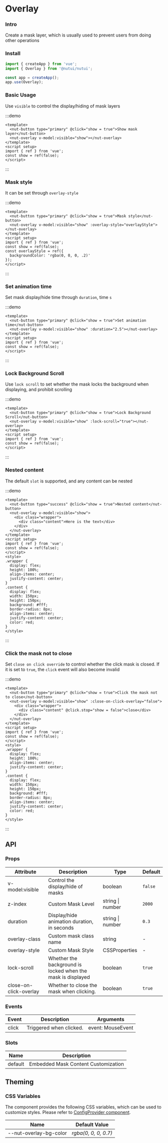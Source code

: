 # Overlay

### Intro

Create a mask layer, which is usually used to prevent users from doing other operations

### Install

```js
import { createApp } from 'vue';
import { Overlay } from '@nutui/nutui';

const app = createApp();
app.use(Overlay);
```

### Basic Usage

Use `visible` to control the display/hiding of mask layers

:::demo

```vue
<template>
  <nut-button type="primary" @click="show = true">Show mask layer</nut-button>
  <nut-overlay v-model:visible="show"></nut-overlay>
</template>
<script setup>
import { ref } from 'vue';
const show = ref(false);
</script>
```

:::

### Mask style

It can be set through `overlay-style`

:::demo

```vue
<template>
  <nut-button type="primary" @click="show = true">Mask style</nut-button>
  <nut-overlay v-model:visible="show" :overlay-style="overlayStyle"></nut-overlay>
</template>
<script setup>
import { ref } from 'vue';
const show = ref(false);
const overlayStyle = ref({
  backgroundColor: 'rgba(0, 0, 0, .2)'
});
</script>
```

:::

### Set animation time

Set mask display/hide time through `duration`, time `s`

:::demo

```vue
<template>
  <nut-button type="primary" @click="show = true">Set animation time</nut-button>
  <nut-overlay v-model:visible="show" :duration="2.5"></nut-overlay>
</template>
<script setup>
import { ref } from 'vue';
const show = ref(false);
</script>
```

:::

### Lock Background Scroll

Use `lock scroll` to set whether the mask locks the background when displaying, and prohibit scrolling

:::demo

```vue
<template>
  <nut-button type="primary" @click="show = true">Lock Background Scroll</nut-button>
  <nut-overlay v-model:visible="show" :lock-scroll="true"></nut-overlay>
</template>
<script setup>
import { ref } from 'vue';
const show = ref(false);
</script>
```

:::

### Nested content

The default `slot` is supported, and any content can be nested

:::demo

```vue
<template>
  <nut-button type="success" @click="show = true">Nested content</nut-button>
  <nut-overlay v-model:visible="show">
    <div class="wrapper">
      <div class="content">Here is the text</div>
    </div>
  </nut-overlay>
</template>
<script setup>
import { ref } from 'vue';
const show = ref(false);
</script>
<style>
.wrapper {
  display: flex;
  height: 100%;
  align-items: center;
  justify-content: center;
}
.content {
  display: flex;
  width: 150px;
  height: 150px;
  background: #fff;
  border-radius: 8px;
  align-items: center;
  justify-content: center;
  color: red;
}
</style>
```

:::

### Click the mask not to close

Set `close on click override` to control whether the click mask is closed. If it is set to `true`, the `click` event will also become invalid

:::demo

```vue
<template>
  <nut-button type="primary" @click="show = true">Click the mask not to close</nut-button>
  <nut-overlay v-model:visible="show" :close-on-click-overlay="false">
    <div class="wrapper">
      <div class="content" @click.stop="show = false">close</div>
    </div>
  </nut-overlay>
</template>
<script setup>
import { ref } from 'vue';
const show = ref(false);
</script>
<style>
.wrapper {
  display: flex;
  height: 100%;
  align-items: center;
  justify-content: center;
}
.content {
  display: flex;
  width: 150px;
  height: 150px;
  background: #fff;
  border-radius: 8px;
  align-items: center;
  justify-content: center;
  color: red;
}
</style>
```

:::

## API

### Props

| Attribute | Description | Type | Default |
| --- | --- | --- | --- |
| v-model:visible | Control the display/hide of masks | boolean | `false` |
| z-index | Custom Mask Level | string \| number | `2000` |
| duration | Display/hide animation duration, in seconds | string \| number | `0.3` |
| overlay-class | Custom mask class name | string | - |
| overlay-style | Custom Mask Style | CSSProperties | - |
| lock-scroll | Whether the background is locked when the mask is displayed | boolean | `true` |
| close-on-click-overlay | Whether to close the mask when clicking. | boolean | `true` |

### Events

| Event | Description | Arguments |
| --- | --- | --- |
| click | Triggered when clicked. | event: MouseEvent |

### Slots

| Name | Description |
| --- | --- |
| default | Embedded Mask Content Customization |

## Theming

### CSS Variables

The component provides the following CSS variables, which can be used to customize styles. Please refer to [ConfigProvider component](#/en-US/component/configprovider).

| Name | Default Value |
| --- | --- |
| --nut-overlay-bg-color | _rgba(0, 0, 0, 0.7)_ |

